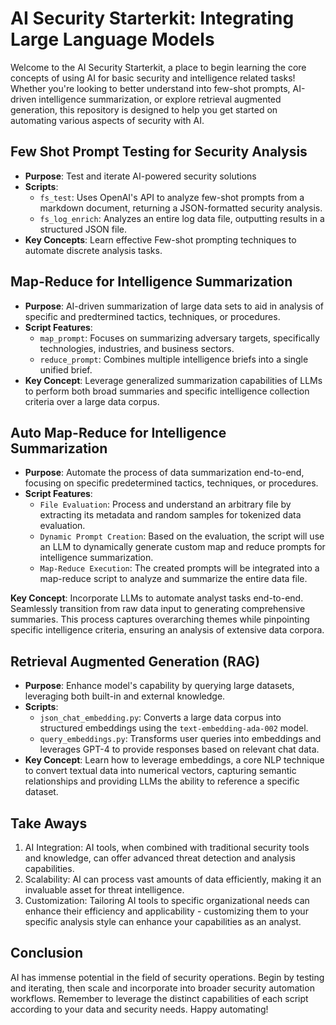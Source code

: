 # AI Security Starterkit: Integrating Large Language Models

Welcome to the AI Security Starterkit, a place to begin learning the core concepts of using AI for basic security and intelligence related tasks! Whether you're looking to better understand into few-shot prompts, AI-driven intelligence summarization, or explore retrieval augmented generation, this repository is designed to help you get started on automating various aspects of security with AI.

## Few Shot Prompt Testing for Security Analysis
- **Purpose**: Test and iterate AI-powered security solutions
- **Scripts**:
  - `fs_test`: Uses OpenAI's API to analyze few-shot prompts from a markdown document, returning a JSON-formatted security analysis.
  - `fs_log_enrich`: Analyzes an entire log data file, outputting results in a structured JSON file.
- **Key Concepts**: Learn effective Few-shot prompting techniques to automate discrete analysis tasks.

## Map-Reduce for Intelligence Summarization
- **Purpose**: AI-driven summarization of large data sets to aid in analysis of specific and predtermined tactics, techniques, or procedures.
- **Script Features**:
  - `map_prompt`: Focuses on summarizing adversary targets, specifically technologies, industries, and business sectors.
  - `reduce_prompt`: Combines multiple intelligence briefs into a single unified brief.
- **Key Concept**: Leverage generalized summarization capabilities of LLMs to perform both broad summaries and specific intelligence collection criteria over a large data corpus.

## Auto Map-Reduce for Intelligence Summarization
- **Purpose**: Automate the process of data summarization end-to-end, focusing on specific predetermined tactics, techniques, or procedures.
- **Script Features**:
  - `File Evaluation`: Process and understand an arbitrary file by extracting its metadata and random samples for tokenized data evaluation.
  - `Dynamic Prompt Creation`: Based on the evaluation, the script will use an LLM to dynamically generate custom map and reduce prompts for intelligence summarization.
  - `Map-Reduce Execution`: The created prompts will be integrated into a map-reduce script to analyze and summarize the entire data file.

**Key Concept**: Incorporate LLMs to automate analyst tasks end-to-end. Seamlessly transition from raw data input to generating comprehensive summaries. This process captures overarching themes while pinpointing specific intelligence criteria, ensuring an analysis of extensive data corpora.

## Retrieval Augmented Generation (RAG)
- **Purpose**: Enhance model's capability by querying large datasets, leveraging both built-in and external knowledge.
- **Scripts**:
  - `json_chat_embedding.py`: Converts a large data corpus into structured embeddings using the `text-embedding-ada-002` model.
  - `query_embeddings.py`: Transforms user queries into embeddings and leverages GPT-4 to provide responses based on relevant chat data.
- **Key Concept**: Learn how to leverage embeddings, a core NLP technique to convert textual data into numerical vectors, capturing semantic relationships and providing LLMs the ability to reference a specific dataset.

## Take Aways

1. AI Integration: AI tools, when combined with traditional security tools and knowledge, can offer advanced threat detection and analysis capabilities.
2. Scalability: AI can process vast amounts of data efficiently, making it an invaluable asset for threat intelligence.
3. Customization: Tailoring AI tools to specific organizational needs can enhance their efficiency and applicability - customizing them to your specific analysis style can enhance your capabilities as an analyst.

## Conclusion
AI has immense potential in the field of security operations. Begin by testing and iterating, then scale and incorporate into broader security automation workflows. Remember to leverage the distinct capabilities of each script according to your data and security needs. Happy automating!
